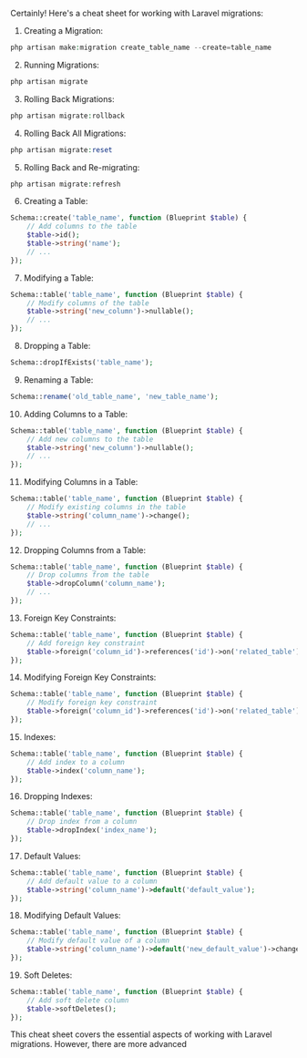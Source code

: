Certainly! Here's a cheat sheet for working with Laravel migrations:

1. Creating a Migration:
```php
php artisan make:migration create_table_name --create=table_name
```

2. Running Migrations:
```php
php artisan migrate
```

3. Rolling Back Migrations:
```php
php artisan migrate:rollback
```

4. Rolling Back All Migrations:
```php
php artisan migrate:reset
```

5. Rolling Back and Re-migrating:
```php
php artisan migrate:refresh
```

6. Creating a Table:
```php
Schema::create('table_name', function (Blueprint $table) {
    // Add columns to the table
    $table->id();
    $table->string('name');
    // ...
});
```

7. Modifying a Table:
```php
Schema::table('table_name', function (Blueprint $table) {
    // Modify columns of the table
    $table->string('new_column')->nullable();
    // ...
});
```

8. Dropping a Table:
```php
Schema::dropIfExists('table_name');
```

9. Renaming a Table:
```php
Schema::rename('old_table_name', 'new_table_name');
```

10. Adding Columns to a Table:
```php
Schema::table('table_name', function (Blueprint $table) {
    // Add new columns to the table
    $table->string('new_column')->nullable();
    // ...
});
```

11. Modifying Columns in a Table:
```php
Schema::table('table_name', function (Blueprint $table) {
    // Modify existing columns in the table
    $table->string('column_name')->change();
    // ...
});
```

12. Dropping Columns from a Table:
```php
Schema::table('table_name', function (Blueprint $table) {
    // Drop columns from the table
    $table->dropColumn('column_name');
    // ...
});
```

13. Foreign Key Constraints:
```php
Schema::table('table_name', function (Blueprint $table) {
    // Add foreign key constraint
    $table->foreign('column_id')->references('id')->on('related_table')->onDelete('cascade');
});
```

14. Modifying Foreign Key Constraints:
```php
Schema::table('table_name', function (Blueprint $table) {
    // Modify foreign key constraint
    $table->foreign('column_id')->references('id')->on('related_table')->onDelete('set null');
});
```

15. Indexes:
```php
Schema::table('table_name', function (Blueprint $table) {
    // Add index to a column
    $table->index('column_name');
});
```

16. Dropping Indexes:
```php
Schema::table('table_name', function (Blueprint $table) {
    // Drop index from a column
    $table->dropIndex('index_name');
});
```

17. Default Values:
```php
Schema::table('table_name', function (Blueprint $table) {
    // Add default value to a column
    $table->string('column_name')->default('default_value');
});
```

18. Modifying Default Values:
```php
Schema::table('table_name', function (Blueprint $table) {
    // Modify default value of a column
    $table->string('column_name')->default('new_default_value')->change();
});
```

19. Soft Deletes:
```php
Schema::table('table_name', function (Blueprint $table) {
    // Add soft delete column
    $table->softDeletes();
});
```

This cheat sheet covers the essential aspects of working with Laravel migrations. However, there are more advanced
